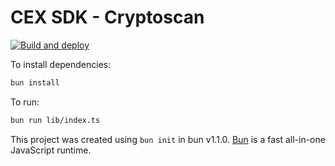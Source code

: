 # CEX SDK - Cryptoscan

[![Build and deploy](https://github.com/cryptoscan-pro/cex-sdk/actions/workflows/build-deploy.yml/badge.svg)](https://github.com/cryptoscan-pro/cex-sdk/actions/workflows/build-deploy.yml)

To install dependencies:

```bash
bun install
```

To run:

```bash
bun run lib/index.ts
```

This project was created using `bun init` in bun v1.1.0. [Bun](https://bun.sh) is a fast all-in-one JavaScript runtime.
